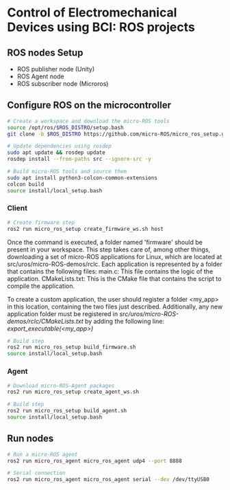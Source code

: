 # Control of Electromechanical Devices using BCI: ROS projects

## ROS nodes Setup
- ROS publisher node (Unity)
- ROS Agent node
- ROS subscriber node (Microros)

## Configure ROS on the microcontroller
```bash
# Create a workspace and download the micro-ROS tools
source /opt/ros/$ROS_DISTRO/setup.bash
git clone -b $ROS_DISTRO https://github.com/micro-ROS/micro_ros_setup.git src/micro_ros_setup

# Update dependencies using rosdep
sudo apt update && rosdep update
rosdep install --from-paths src --ignore-src -y

# Build micro-ROS tools and source them
sudo apt install python3-colcon-common-extensions
colcon build
source install/local_setup.bash
```
### Client 

```bash
# Create firmware step
ros2 run micro_ros_setup create_firmware_ws.sh host

``` 

Once the command is executed, a folder named 'firmware' should be present in your workspace. This step takes care of, among other things, downloading a set of micro-ROS applications for Linux, which are located at src/uros/micro-ROS-demos/rclc. Each application is represented by a folder that contains the following files:
main.c: This file contains the logic of the application.
CMakeLists.txt: This is the CMake file that contains the script to compile the application.

To create a custom application, the user should register a folder <my_app> in this location, containing the two files just described. Additionally, any new application folder must be registered in *src/uros/micro-ROS-demos/rclc/CMakeLists.txt* by adding the following line:
*export_executable(<my_app>)*


```bash
# Build step
ros2 run micro_ros_setup build_firmware.sh
source install/local_setup.bash 
```
### Agent

```bash
# Download micro-ROS-Agent packages
ros2 run micro_ros_setup create_agent_ws.sh

# Build step
ros2 run micro_ros_setup build_agent.sh
source install/local_setup.bash
```

## Run nodes
```bash
# Run a micro-ROS agent
ros2 run micro_ros_agent micro_ros_agent udp4 --port 8888

# Serial connection
ros2 run micro_ros_agent micro_ros_agent serial --dev /dev/ttyUSB0
```
